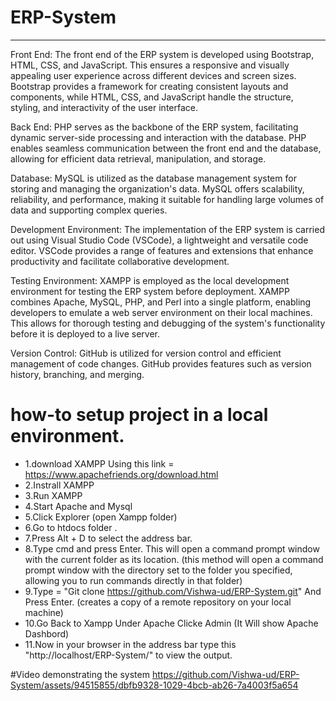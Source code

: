 # ERP-System
---
Front End:
The front end of the ERP system is developed using Bootstrap, HTML, CSS, and JavaScript. This ensures a responsive and visually appealing user experience across different devices and screen sizes. Bootstrap provides a framework for creating consistent layouts and components, while HTML, CSS, and JavaScript handle the structure, styling, and interactivity of the user interface.

Back End:
PHP serves as the backbone of the ERP system, facilitating dynamic server-side processing and interaction with the database. PHP enables seamless communication between the front end and the database, allowing for efficient data retrieval, manipulation, and storage.

Database:
MySQL is utilized as the database management system for storing and managing the organization's data. MySQL offers scalability, reliability, and performance, making it suitable for handling large volumes of data and supporting complex queries.

Development Environment:
The implementation of the ERP system is carried out using Visual Studio Code (VSCode), a lightweight and versatile code editor. VSCode provides a range of features and extensions that enhance productivity and facilitate collaborative development.

Testing Environment:
XAMPP is employed as the local development environment for testing the ERP system before deployment. XAMPP combines Apache, MySQL, PHP, and Perl into a single platform, enabling developers to emulate a web server environment on their local machines. This allows for thorough testing and debugging of the system's functionality before it is deployed to a live server.

Version Control:
GitHub is utilized for version control and efficient management of code changes. GitHub provides features such as version history, branching, and merging.

# how-to setup project in a local environment.
- 1.download XAMPP Using this link = https://www.apachefriends.org/download.html
- 2.Instrall XAMPP
- 3.Run XAMPP
- 4.Start Apache and Mysql 
- 5.Click Explorer (open Xampp folder)
- 6.Go to htdocs folder .
- 7.Press Alt + D to select the address bar.
- 8.Type cmd and press Enter. This will open a command prompt window with the current folder as its location.
(this method will open a command prompt window with the directory set to the folder you specified, allowing you to run commands directly in that folder)
- 9.Type = "Git clone https://github.com/Vishwa-ud/ERP-System.git" And Press Enter.
(creates a copy of a remote repository on your local machine)
- 10.Go Back to Xampp Under Apache Clicke Admin 
(It Will show Apache Dashbord)
- 11.Now in your browser  in the address bar type this "http://localhost/ERP-System/" to view the output.


#Video demonstrating the system
https://github.com/Vishwa-ud/ERP-System/assets/94515855/dbfb9328-1029-4bcb-ab26-7a4003f5a654

